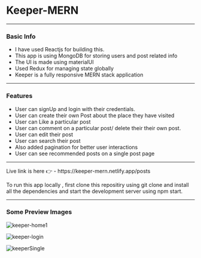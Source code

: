 

<h1>Keeper-MERN</h1>

*********************

<h3>Basic Info</h3>
<ul>
  <li>I have used Reactjs for building this.</li>
  <li>This app is using MongoDB for storing users and post related info</li>
  <li>The UI is made using materialUI </li>
  <li>Used Redux for managing state globally </li>
  <li>Keeper is a fully responsive MERN stack application</li>
</ul>

*******************

<h3>Features</h3>
<ul>
  <li>User can signUp and login with their credentials.</li>
  <li>User can create their own Post about the place they have visited </li>
  <li>User can Like a particular post</li>
  <li>User can comment on a particular post/ delete their their own post.</li>
  <li>User can edit their post</li>
  <li>User can search their post</li>
  <li>Also added pagination for better user interactions</li>
  <li>User can see recommended posts on a single post page</li>
</ul>

******************
<p>Live link is here 👉 - https://keeper-mern.netlify.app/posts</p>

<p> To run this app locally , first clone this repositiry using git clone and install all the dependencies and start the development server using npm start.</p>

******************
<h3>Some Preview Images</h3>

![keeper-home1](https://user-images.githubusercontent.com/87935709/186142600-1b11dcf2-69a5-4ed4-921d-457ace8c96cd.JPG)

![keeper-login](https://user-images.githubusercontent.com/87935709/186142629-ec0fa6c6-4c61-4e29-a45c-ded0bf0f25f0.JPG)

![keeperSingle](https://user-images.githubusercontent.com/87935709/186142654-02e4cdfe-d427-4eac-8425-1abb6e086efa.JPG)


